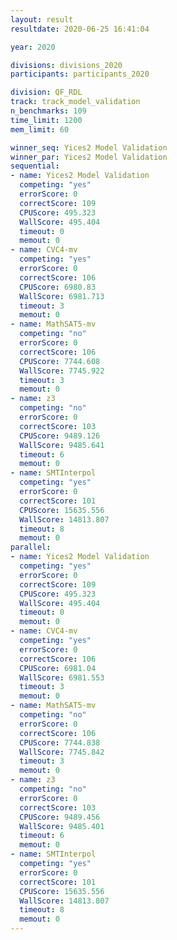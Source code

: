 ```yaml
---
layout: result
resultdate: 2020-06-25 16:41:04

year: 2020

divisions: divisions_2020
participants: participants_2020

division: QF_RDL
track: track_model_validation
n_benchmarks: 109
time_limit: 1200
mem_limit: 60

winner_seq: Yices2 Model Validation
winner_par: Yices2 Model Validation
sequential:
- name: Yices2 Model Validation
  competing: "yes"
  errorScore: 0
  correctScore: 109
  CPUScore: 495.323
  WallScore: 495.404
  timeout: 0
  memout: 0
- name: CVC4-mv
  competing: "yes"
  errorScore: 0
  correctScore: 106
  CPUScore: 6980.83
  WallScore: 6981.713
  timeout: 3
  memout: 0
- name: MathSAT5-mv
  competing: "no"
  errorScore: 0
  correctScore: 106
  CPUScore: 7744.608
  WallScore: 7745.922
  timeout: 3
  memout: 0
- name: z3
  competing: "no"
  errorScore: 0
  correctScore: 103
  CPUScore: 9489.126
  WallScore: 9485.641
  timeout: 6
  memout: 0
- name: SMTInterpol
  competing: "yes"
  errorScore: 0
  correctScore: 101
  CPUScore: 15635.556
  WallScore: 14813.807
  timeout: 8
  memout: 0
parallel:
- name: Yices2 Model Validation
  competing: "yes"
  errorScore: 0
  correctScore: 109
  CPUScore: 495.323
  WallScore: 495.404
  timeout: 0
  memout: 0
- name: CVC4-mv
  competing: "yes"
  errorScore: 0
  correctScore: 106
  CPUScore: 6981.04
  WallScore: 6981.553
  timeout: 3
  memout: 0
- name: MathSAT5-mv
  competing: "no"
  errorScore: 0
  correctScore: 106
  CPUScore: 7744.838
  WallScore: 7745.842
  timeout: 3
  memout: 0
- name: z3
  competing: "no"
  errorScore: 0
  correctScore: 103
  CPUScore: 9489.456
  WallScore: 9485.401
  timeout: 6
  memout: 0
- name: SMTInterpol
  competing: "yes"
  errorScore: 0
  correctScore: 101
  CPUScore: 15635.556
  WallScore: 14813.807
  timeout: 8
  memout: 0
---
```

